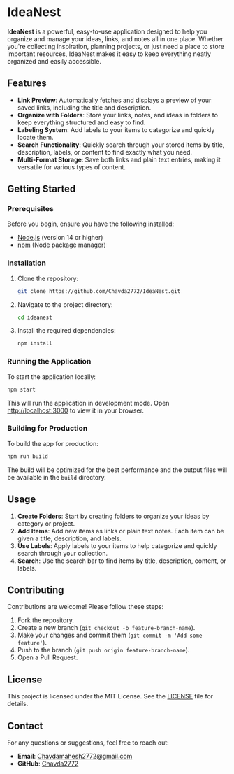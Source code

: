 # IdeaNest

**IdeaNest** is a powerful, easy-to-use application designed to help you organize and manage your ideas, links, and notes all in one place. Whether you're collecting inspiration, planning projects, or just need a place to store important resources, IdeaNest makes it easy to keep everything neatly organized and easily accessible.

## Features

- **Link Preview**: Automatically fetches and displays a preview of your saved links, including the title and description.
- **Organize with Folders**: Store your links, notes, and ideas in folders to keep everything structured and easy to find.
- **Labeling System**: Add labels to your items to categorize and quickly locate them.
- **Search Functionality**: Quickly search through your stored items by title, description, labels, or content to find exactly what you need.
- **Multi-Format Storage**: Save both links and plain text entries, making it versatile for various types of content.

## Getting Started

### Prerequisites

Before you begin, ensure you have the following installed:
- [Node.js](https://nodejs.org/) (version 14 or higher)
- [npm](https://www.npmjs.com/) (Node package manager)

### Installation

1. Clone the repository:
    ```bash
    git clone https://github.com/Chavda2772/IdeaNest.git
    ```

2. Navigate to the project directory:
    ```bash
    cd ideanest
    ```

3. Install the required dependencies:
    ```bash
    npm install
    ```

### Running the Application

To start the application locally:
```bash
npm start
```

This will run the application in development mode. Open [http://localhost:3000](http://localhost:3000) to view it in your browser.

### Building for Production

To build the app for production:
```bash
npm run build
```

The build will be optimized for the best performance and the output files will be available in the `build` directory.

## Usage

1. **Create Folders**: Start by creating folders to organize your ideas by category or project.
2. **Add Items**: Add new items as links or plain text notes. Each item can be given a title, description, and labels.
3. **Use Labels**: Apply labels to your items to help categorize and quickly search through your collection.
4. **Search**: Use the search bar to find items by title, description, content, or labels.

## Contributing

Contributions are welcome! Please follow these steps:
1. Fork the repository.
2. Create a new branch (`git checkout -b feature-branch-name`).
3. Make your changes and commit them (`git commit -m 'Add some feature'`).
4. Push to the branch (`git push origin feature-branch-name`).
5. Open a Pull Request.

## License

This project is licensed under the MIT License. See the [LICENSE](LICENSE) file for details.

## Contact

For any questions or suggestions, feel free to reach out:

- **Email**: Chavdamahesh2772@gmail.com
- **GitHub**: [Chavda2772](https://github.com/Chavda2772)
